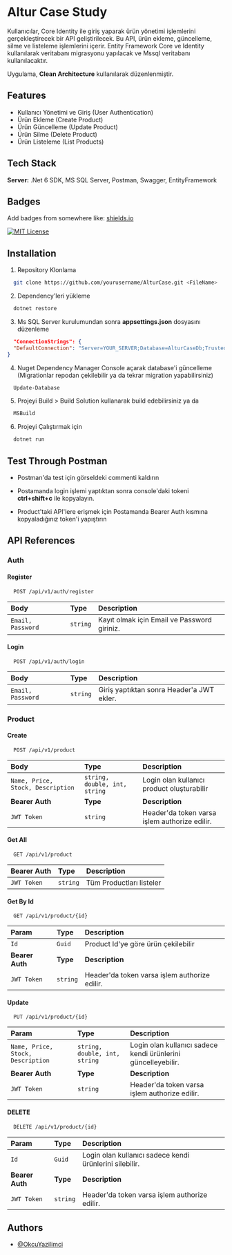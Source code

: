 # Altur Case Study

Kullanıcılar, Core Identity ile giriş yaparak ürün yönetimi işlemlerini gerçekleştirecek bir API geliştirilecek. Bu API, ürün ekleme, güncelleme, silme ve listeleme işlemlerini içerir. Entity Framework Core ve Identity kullanılarak veritabanı migrasyonu yapılacak ve Mssql veritabanı kullanılacaktır.

Uygulama, **Clean Architecture** kullanılarak düzenlenmiştir.


## Features

- Kullanıcı Yönetimi ve Giriş (User Authentication)
- Ürün Ekleme (Create Product)
- Ürün Güncelleme (Update Product)
- Ürün Silme (Delete Product)
- Ürün Listeleme (List Products)


## Tech Stack

**Server:** .Net 6 SDK, MS SQL Server, Postman, Swagger, EntityFramework


## Badges

Add badges from somewhere like: [shields.io](https://shields.io/)

[![MIT License](https://img.shields.io/badge/License-MIT-green.svg)](https://choosealicense.com/licenses/mit/)



## Installation

1. Repository Klonlama

```bash
  git clone https://github.com/yourusername/AlturCase.git <FileName>
```

2. Dependency'leri yükleme

```bash
  dotnet restore
```

3. Ms SQL Server kurulumundan sonra **appsettings.json** dosyasını düzenleme

```json
  "ConnectionStrings": {
  "DefaultConnection": "Server=YOUR_SERVER;Database=AlturCaseDb;Trusted_Connection=True;"
}
```

4. Nuget Dependency Manager Console açarak database'i güncelleme (Migrationlar repodan çekilebilir ya da tekrar migration yapabilirsiniz)

```powershell
  Update-Database
```

5. Projeyi Build > Build Solution kullanarak build edebilirsiniz ya da

```powershell
  MSBuild
```
6. Projeyi Çalıştırmak için 

```powershell
  dotnet run
```

## Test Through Postman

- Postman'da test için görseldeki commenti kaldırın

- Postamanda login işlemi yaptıktan sonra console'daki tokeni **ctrl+shift+c** ile kopyalayın.

- Product'taki API'lere erişmek için Postamanda Bearer Auth kısmına kopyaladığınız token'i yapıştırın


## API References

### Auth
#### Register

```http
  POST /api/v1/auth/register
```

| Body | Type     | Description                |
| :-------- | :------- | :------------------------- |
| `Email, Password ` | `string` | Kayıt olmak için Email ve Password giriniz.|

#### Login

```http
  POST /api/v1/auth/login
```

| Body | Type     | Description                |
| :-------- | :------- | :------------------------- |
| `Email, Password ` | `string` | Giriş yaptıktan sonra Header'a JWT ekler.|

### Product
#### Create
```http
  POST /api/v1/product
```

| Body | Type     | Description                |
| :-------- | :------- | :------------------------- |
| `Name, Price, Stock, Description ` | `string, double, int, string` | Login olan kullanıcı product oluşturabilir               |
| **Bearer Auth** | **Type**| **Description** |
| `JWT Token ` | `string` | Header'da token varsa işlem authorize edilir.|

#### Get All
```http
  GET /api/v1/product
```

| Bearer Auth | Type     | Description                |
| :-------- | :------- | :------------------------- |
| `JWT Token ` | `string` | Tüm Productları listeler|

#### Get By Id
```http
  GET /api/v1/product/{id}
```

| Param | Type     | Description                |
| :-------- | :------- | :------------------------- |
| `Id` | `Guid` | Product Id'ye göre ürün çekilebilir               |
| **Bearer Auth** | **Type**| **Description** |
| `JWT Token ` | `string` | Header'da token varsa işlem authorize edilir.|

#### Update
```http
  PUT /api/v1/product/{id}
```

| Param | Type     | Description                |
| :-------- | :------- | :------------------------- |
| `Name, Price, Stock, Description` | `string, double, int, string` | Login olan kullanıcı sadece kendi ürünlerini güncelleyebilir.              |
| **Bearer Auth** | **Type**| **Description** |
| `JWT Token ` | `string` | Header'da token varsa işlem authorize edilir.|

#### DELETE
```http
  DELETE /api/v1/product/{id}
```

| Param | Type     | Description                |
| :-------- | :------- | :------------------------- |
| `Id` | `Guid` | Login olan kullanıcı sadece kendi ürünlerini silebilir.               |
| **Bearer Auth** | **Type**| **Description** |
| `JWT Token ` | `string` | Header'da token varsa işlem authorize edilir.|



## Authors

- [@OkcuYazilimci](https://github.com/OkcuYazilimci)
